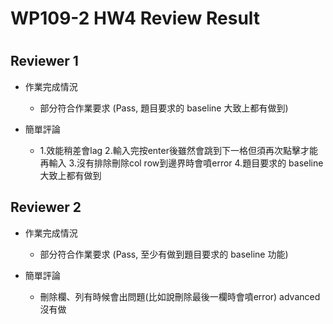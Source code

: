 
WP109-2 HW4 Review Result
=========================

# 

## Reviewer 1
- 作業完成情況
	- 部分符合作業要求 (Pass, 題目要求的 baseline 大致上都有做到)

- 簡單評論
	- 1.效能稍差會lag  2.輸入完按enter後雖然會跳到下一格但須再次點擊才能再輸入   3.沒有排除刪除col row到邊界時會噴error 4.題目要求的 baseline 大致上都有做到


## Reviewer 2
- 作業完成情況
	- 部分符合作業要求 (Pass, 至少有做到題目要求的 baseline 功能)

- 簡單評論
	- 刪除欄、列有時候會出問題(比如說刪除最後一欄時會噴error)
advanced沒有做

